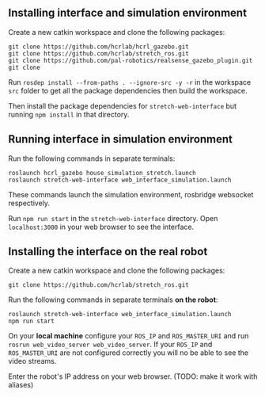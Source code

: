## Installing interface and simulation environment

Create a new catkin workspace and clone the following packages:
```
git clone https://github.com/hcrlab/hcrl_gazebo.git
git clone https://github.com/hcrlab/stretch_ros.git
git clone https://github.com/pal-robotics/realsense_gazebo_plugin.git
git clone 
```

Run `rosdep install --from-paths . --ignore-src -y -r` in the workspace `src` folder to get all the package dependencies then build the workspace.

Then install the package dependencies for `stretch-web-interface` but running `npm install` in that directory.

## Running interface in simulation environment
Run the following commands in separate terminals:
```
roslaunch hcrl_gazebo house_simulation_stretch.launch
roslaunch stretch-web-interface web_interface_simulation.launch
```

These commands launch the simulation environment, rosbridge websocket respectively.

Run `npm run start` in the `stretch-web-interface` directory. Open `localhost:3000` in your web browser to see the interface.

## Installing the interface on the real robot
Create a new catkin workspace and clone the following packages:
```
git clone https://github.com/hcrlab/stretch_ros.git
```

Run the following commands in separate terminals **on the robot**:
```
roslaunch stretch-web-interface web_interface_simulation.launch
npm run start
```

On your **local machine** configure your `ROS_IP` and `ROS_MASTER_URI` and run `rosrun web_video_server web_video_server`. If your `ROS_IP` and `ROS_MASTER_URI` are not configured correctly you will no be able to see the video streams. 

Enter the robot's IP address on your web browser. (TODO: make it work with aliases) 
